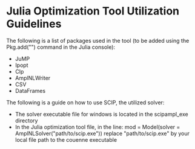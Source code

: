# Julia Optimization Tool Utilization Guidelines
The following is a list of packages used in the tool (to be added using the Pkg.add("") command in the Julia console):
- JuMP
- Ipopt
- Clp
- AmplNLWriter
- CSV
- DataFrames

The following is a guide on how to use SCIP, the utilized solver:
- The solver executable file for windows is located in the scipampl_exe directory
- In the Julia optimization tool file, in the line: mod = Model(solver = AmplNLSolver("path/to/scip.exe")) replace "path/to/scip.exe" by your local file path to the couenne executable
